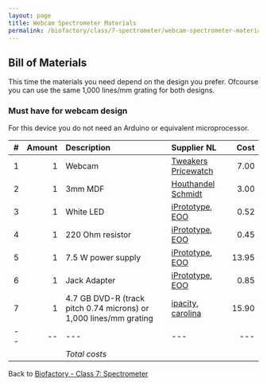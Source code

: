 ```yaml
---
layout: page
title: Webcam Spectrometer Materials
permalink: /biofactory/class/7-spectrometer/webcam-spectrometer-materials/
---
```


## Bill of Materials

This time the materials you need depend on the design you prefer. Ofcourse you can use the same 1,000 lines/mm grating for both designs.

### Must have for webcam design

For this device you do not need an Arduino or equivalent microprocessor.

|#|Amount|Description|Supplier NL|Cost|
|-:|----:|:---------|:-------|---:|
|1|1|Webcam|[Tweakers Pricewatch](http://tweakers.net/categorie/289/webcams/producten/#filter:q1bKL0pJLXLLTM1JUbJSKijKzCpW0oEIBucXlQDFEouT4SIFqcmeQHW6hrUA)|7.00|
|2|1|3mm MDF|[Houthandel Schmidt](https://www.google.com/maps/dir/Waag+Society,+Nieuwmarkt,+Amsterdam,+Netherlands/Houthandel+Schmidt,+Oudezijds+Achterburgwal+53,+1012+DB+Amsterdam,+Netherlands/@52.3732195,4.8971869,17z/data=!3m1!4b1!4m13!4m12!1m5!1m1!1s0x47c609b93deae857:0xa3c3b57e66c44946!2m2!1d4.900298!2d52.372807!1m5!1m1!1s0x47c609b901ad7703:0x6d511a1e0f5be9c2!2m2!1d4.89915!2d52.373417)|3.00|
|3|1|White LED|[iPrototype](https://iprototype.nl/products/components/led-lcd/ledwit), [EOO](http://www.eoo-bv.nl/index.php?_a=viewProd&productId=9088)|0.52|
|4|1|220 Ohm resistor|[iPrototype](https://iprototype.nl/products/components/resistors/220R), [EOO](http://www.eoo-bv.nl/index.php?_a=viewProd&productId=5785)|0.45|
|5|1|7.5 W power supply|[iPrototype](https://iprototype.nl/products/accessoires/power/adapter), [EOO](http://www.eoo-bv.nl/index.php?_a=viewProd&productId=11642)|13.95|
|6|1|Jack Adapter|[iPrototype](https://iprototype.nl/products/accessoires/power/DC-barrel-jack-adapter), [EOO](http://www.eoo-bv.nl/index.php?_a=viewProd&productId=3298)|0.85|
|7|1|4.7 GB DVD-R (track pitch 0.74 microns) or 1,000 lines/mm grating|[ipacity](http://ipacity.biedmeer.nl/Webwinkel-Product-78540591/Folie-tralie-1000-lijnen-mm-%2815-x-30-cm%29.html), [carolina](http://www.carolina.com/physical-science-light-and-optics/diffraction-grating/755230.pr?catId=&mCat=&sCat=&ssCat=&question=diffraction+grating)|15.90|
|--|--|---|---|---|
|||*Total costs*|||

Back to [Biofactory - Class 7: Spectrometer](/biofactory/class/7-spectrometer/)
